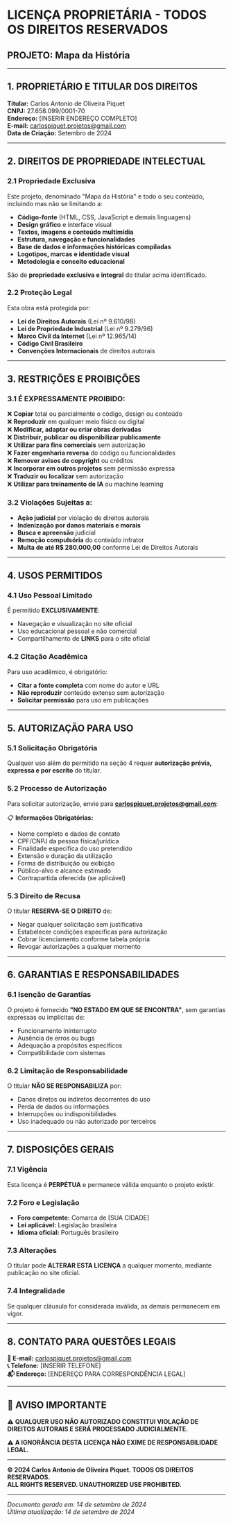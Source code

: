 # LICENÇA PROPRIETÁRIA - TODOS OS DIREITOS RESERVADOS

## PROJETO: Mapa da História

---

## 1. PROPRIETÁRIO E TITULAR DOS DIREITOS

**Titular:** Carlos Antonio de Oliveira Piquet  
**CNPJ:** 27.658.099/0001-70  
**Endereço:** [INSERIR ENDEREÇO COMPLETO]  
**E-mail:** carlospiquet.projetos@gmail.com  
**Data de Criação:** Setembro de 2024  

---

## 2. DIREITOS DE PROPRIEDADE INTELECTUAL

### 2.1 Propriedade Exclusiva
Este projeto, denominado "Mapa da História" e todo o seu conteúdo, incluindo mas não se limitando a:

- **Código-fonte** (HTML, CSS, JavaScript e demais linguagens)
- **Design gráfico** e interface visual
- **Textos, imagens e conteúdo multimídia**
- **Estrutura, navegação e funcionalidades**
- **Base de dados e informações históricas compiladas**
- **Logotipos, marcas e identidade visual**
- **Metodologia e conceito educacional**

São de **propriedade exclusiva e integral** do titular acima identificado.

### 2.2 Proteção Legal
Esta obra está protegida por:
- **Lei de Direitos Autorais** (Lei nº 9.610/98)
- **Lei de Propriedade Industrial** (Lei nº 9.279/96)
- **Marco Civil da Internet** (Lei nº 12.965/14)
- **Código Civil Brasileiro**
- **Convenções Internacionais** de direitos autorais

---

## 3. RESTRIÇÕES E PROIBIÇÕES

### 3.1 É EXPRESSAMENTE PROIBIDO:

❌ **Copiar** total ou parcialmente o código, design ou conteúdo  
❌ **Reproduzir** em qualquer meio físico ou digital  
❌ **Modificar, adaptar ou criar obras derivadas**  
❌ **Distribuir, publicar ou disponibilizar publicamente**  
❌ **Utilizar para fins comerciais** sem autorização  
❌ **Fazer engenharia reversa** do código ou funcionalidades  
❌ **Remover avisos de copyright** ou créditos  
❌ **Incorporar em outros projetos** sem permissão expressa  
❌ **Traduzir ou localizar** sem autorização  
❌ **Utilizar para treinamento de IA** ou machine learning  

### 3.2 Violações Sujeitas a:
- **Ação judicial** por violação de direitos autorais
- **Indenização por danos materiais e morais**
- **Busca e apreensão** judicial
- **Remoção compulsória** do conteúdo infrator
- **Multa de até R$ 280.000,00** conforme Lei de Direitos Autorais

---

## 4. USOS PERMITIDOS

### 4.1 Uso Pessoal Limitado
É permitido **EXCLUSIVAMENTE**:
- Navegação e visualização no site oficial
- Uso educacional pessoal e não comercial
- Compartilhamento de **LINKS** para o site oficial

### 4.2 Citação Acadêmica
Para uso acadêmico, é obrigatório:
- **Citar a fonte completa** com nome do autor e URL
- **Não reproduzir** conteúdo extenso sem autorização
- **Solicitar permissão** para uso em publicações

---

## 5. AUTORIZAÇÃO PARA USO

### 5.1 Solicitação Obrigatória
Qualquer uso além do permitido na seção 4 requer **autorização prévia, expressa e por escrito** do titular.

### 5.2 Processo de Autorização
Para solicitar autorização, envie para **carlospiquet.projetos@gmail.com**:

📋 **Informações Obrigatórias:**
- Nome completo e dados de contato
- CPF/CNPJ da pessoa física/jurídica
- Finalidade específica do uso pretendido
- Extensão e duração da utilização
- Forma de distribuição ou exibição
- Público-alvo e alcance estimado
- Contrapartida oferecida (se aplicável)

### 5.3 Direito de Recusa
O titular **RESERVA-SE O DIREITO** de:
- Negar qualquer solicitação sem justificativa
- Estabelecer condições específicas para autorização
- Cobrar licenciamento conforme tabela própria
- Revogar autorizações a qualquer momento

---

## 6. GARANTIAS E RESPONSABILIDADES

### 6.1 Isenção de Garantias
O projeto é fornecido **"NO ESTADO EM QUE SE ENCONTRA"**, sem garantias expressas ou implícitas de:
- Funcionamento ininterrupto
- Ausência de erros ou bugs
- Adequação a propósitos específicos
- Compatibilidade com sistemas

### 6.2 Limitação de Responsabilidade
O titular **NÃO SE RESPONSABILIZA** por:
- Danos diretos ou indiretos decorrentes do uso
- Perda de dados ou informações
- Interrupções ou indisponibilidades
- Uso inadequado ou não autorizado por terceiros

---

## 7. DISPOSIÇÕES GERAIS

### 7.1 Vigência
Esta licença é **PERPÉTUA** e permanece válida enquanto o projeto existir.

### 7.2 Foro e Legislação
- **Foro competente:** Comarca de [SUA CIDADE]
- **Lei aplicável:** Legislação brasileira
- **Idioma oficial:** Português brasileiro

### 7.3 Alterações
O titular pode **ALTERAR ESTA LICENÇA** a qualquer momento, mediante publicação no site oficial.

### 7.4 Integralidade
Se qualquer cláusula for considerada inválida, as demais permanecem em vigor.

---

## 8. CONTATO PARA QUESTÕES LEGAIS

**📧 E-mail:** carlospiquet.projetos@gmail.com  
**📞 Telefone:** [INSERIR TELEFONE]  
**📬 Endereço:** [ENDEREÇO PARA CORRESPONDÊNCIA LEGAL]  

---

## 📌 AVISO IMPORTANTE

⚠️ **QUALQUER USO NÃO AUTORIZADO CONSTITUI VIOLAÇÃO DE DIREITOS AUTORAIS E SERÁ PROCESSADO JUDICIALMENTE.**

⚠️ **A IGNORÂNCIA DESTA LICENÇA NÃO EXIME DE RESPONSABILIDADE LEGAL.**

---

**© 2024 Carlos Antonio de Oliveira Piquet. TODOS OS DIREITOS RESERVADOS.**  
**ALL RIGHTS RESERVED. UNAUTHORIZED USE PROHIBITED.**

---
*Documento gerado em: 14 de setembro de 2024*  
*Última atualização: 14 de setembro de 2024*